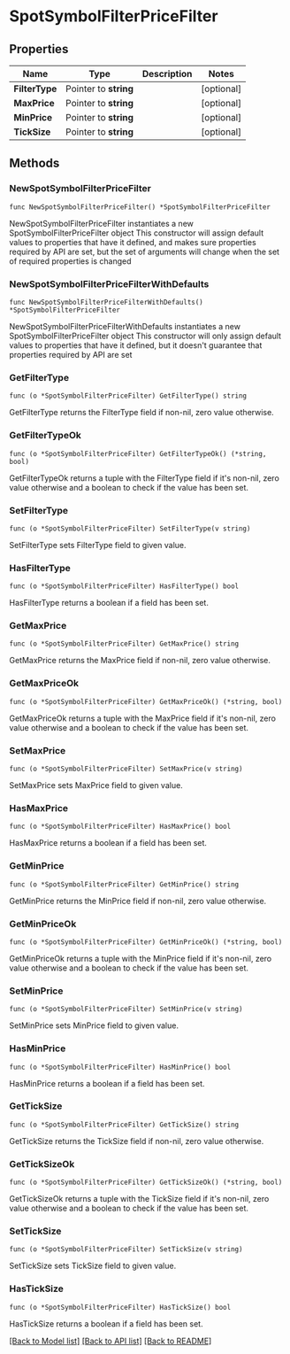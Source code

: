 # SpotSymbolFilterPriceFilter

## Properties

Name | Type | Description | Notes
------------ | ------------- | ------------- | -------------
**FilterType** | Pointer to **string** |  | [optional] 
**MaxPrice** | Pointer to **string** |  | [optional] 
**MinPrice** | Pointer to **string** |  | [optional] 
**TickSize** | Pointer to **string** |  | [optional] 

## Methods

### NewSpotSymbolFilterPriceFilter

`func NewSpotSymbolFilterPriceFilter() *SpotSymbolFilterPriceFilter`

NewSpotSymbolFilterPriceFilter instantiates a new SpotSymbolFilterPriceFilter object
This constructor will assign default values to properties that have it defined,
and makes sure properties required by API are set, but the set of arguments
will change when the set of required properties is changed

### NewSpotSymbolFilterPriceFilterWithDefaults

`func NewSpotSymbolFilterPriceFilterWithDefaults() *SpotSymbolFilterPriceFilter`

NewSpotSymbolFilterPriceFilterWithDefaults instantiates a new SpotSymbolFilterPriceFilter object
This constructor will only assign default values to properties that have it defined,
but it doesn't guarantee that properties required by API are set

### GetFilterType

`func (o *SpotSymbolFilterPriceFilter) GetFilterType() string`

GetFilterType returns the FilterType field if non-nil, zero value otherwise.

### GetFilterTypeOk

`func (o *SpotSymbolFilterPriceFilter) GetFilterTypeOk() (*string, bool)`

GetFilterTypeOk returns a tuple with the FilterType field if it's non-nil, zero value otherwise
and a boolean to check if the value has been set.

### SetFilterType

`func (o *SpotSymbolFilterPriceFilter) SetFilterType(v string)`

SetFilterType sets FilterType field to given value.

### HasFilterType

`func (o *SpotSymbolFilterPriceFilter) HasFilterType() bool`

HasFilterType returns a boolean if a field has been set.

### GetMaxPrice

`func (o *SpotSymbolFilterPriceFilter) GetMaxPrice() string`

GetMaxPrice returns the MaxPrice field if non-nil, zero value otherwise.

### GetMaxPriceOk

`func (o *SpotSymbolFilterPriceFilter) GetMaxPriceOk() (*string, bool)`

GetMaxPriceOk returns a tuple with the MaxPrice field if it's non-nil, zero value otherwise
and a boolean to check if the value has been set.

### SetMaxPrice

`func (o *SpotSymbolFilterPriceFilter) SetMaxPrice(v string)`

SetMaxPrice sets MaxPrice field to given value.

### HasMaxPrice

`func (o *SpotSymbolFilterPriceFilter) HasMaxPrice() bool`

HasMaxPrice returns a boolean if a field has been set.

### GetMinPrice

`func (o *SpotSymbolFilterPriceFilter) GetMinPrice() string`

GetMinPrice returns the MinPrice field if non-nil, zero value otherwise.

### GetMinPriceOk

`func (o *SpotSymbolFilterPriceFilter) GetMinPriceOk() (*string, bool)`

GetMinPriceOk returns a tuple with the MinPrice field if it's non-nil, zero value otherwise
and a boolean to check if the value has been set.

### SetMinPrice

`func (o *SpotSymbolFilterPriceFilter) SetMinPrice(v string)`

SetMinPrice sets MinPrice field to given value.

### HasMinPrice

`func (o *SpotSymbolFilterPriceFilter) HasMinPrice() bool`

HasMinPrice returns a boolean if a field has been set.

### GetTickSize

`func (o *SpotSymbolFilterPriceFilter) GetTickSize() string`

GetTickSize returns the TickSize field if non-nil, zero value otherwise.

### GetTickSizeOk

`func (o *SpotSymbolFilterPriceFilter) GetTickSizeOk() (*string, bool)`

GetTickSizeOk returns a tuple with the TickSize field if it's non-nil, zero value otherwise
and a boolean to check if the value has been set.

### SetTickSize

`func (o *SpotSymbolFilterPriceFilter) SetTickSize(v string)`

SetTickSize sets TickSize field to given value.

### HasTickSize

`func (o *SpotSymbolFilterPriceFilter) HasTickSize() bool`

HasTickSize returns a boolean if a field has been set.


[[Back to Model list]](../README.md#documentation-for-models) [[Back to API list]](../README.md#documentation-for-api-endpoints) [[Back to README]](../README.md)


